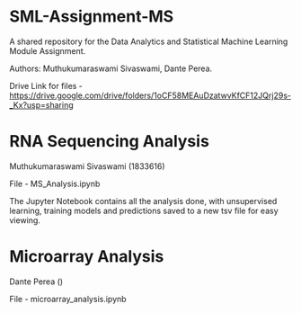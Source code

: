 # SML-Assignment-MS
A shared repository for the Data Analytics and Statistical Machine Learning Module Assignment.

Authors: Muthukumaraswami Sivaswami, Dante Perea.

Drive Link for files - https://drive.google.com/drive/folders/1oCF58MEAuDzatwvKfCF12JQrj29s-_Kx?usp=sharing

# RNA Sequencing Analysis 
  Muthukumaraswami Sivaswami (1833616)

File - MS_Analysis.ipynb

The Jupyter Notebook contains all the analysis done, with unsupervised learning, training models and predictions saved to a new tsv file for easy viewing.

# Microarray Analysis 
  Dante Perea ()

File - microarray_analysis.ipynb

